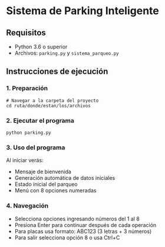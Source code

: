 # Sistema de Parking Inteligente

## Requisitos

- Python 3.6 o superior
- Archivos: `parking.py` y `sistema_parqueo.py`

## Instrucciones de ejecución

### 1. Preparación
```terminal
# Navegar a la carpeta del proyecto
cd ruta/donde/estan/los/archivos
```

### 2. Ejecutar el programa
```terminal
python parking.py
```

### 3. Uso del programa

Al iniciar verás:
- Mensaje de bienvenida
- Generación automática de datos iniciales
- Estado inicial del parqueo
- Menú con 8 opciones numeradas

### 4. Navegación

- Selecciona opciones ingresando números del 1 al 8
- Presiona Enter para continuar después de cada operación
- Para placas usa formato: ABC123 (3 letras + 3 números)
- Para salir selecciona opción 8 o usa Ctrl+C